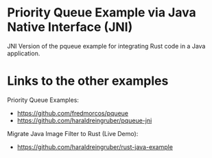 # Priority Queue Example via Java Native Interface (JNI) 
JNI Version of the pqueue example for integrating Rust code in a Java application.

# Links to the other examples

Priority Queue Examples:
* https://github.com/fredmorcos/pqueue
* https://github.com/haraldreingruber/pqueue-jni

Migrate Java Image Filter to Rust (Live Demo):
* https://github.com/haraldreingruber/rust-java-example 